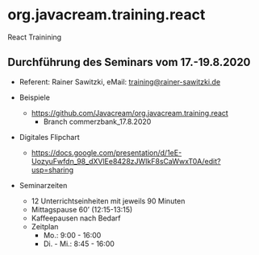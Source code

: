 # org.javacream.training.react
React Trainining
## Durchführung des Seminars vom 17.-19.8.2020

* Referent: Rainer Sawitzki, eMail: training@rainer-sawitzki.de

* Beispiele
  * https://github.com/Javacream/org.javacream.training.react
    *  Branch commerzbank_17.8.2020
    
* Digitales Flipchart
  * https://docs.google.com/presentation/d/1eE-UozyuFwfdn_98_dXVlEe8428zJWIkF8sCaWwxT0A/edit?usp=sharing

* Seminarzeiten
  * 12 Unterrichtseinheiten mit jeweils 90 Minuten
  * Mittagspause 60’ (12:15-13:15)
  * Kaffeepausen nach Bedarf
  * Zeitplan 
    * Mo.:       9:00 - 16:00
    * Di. - Mi.: 8:45 - 16:00

